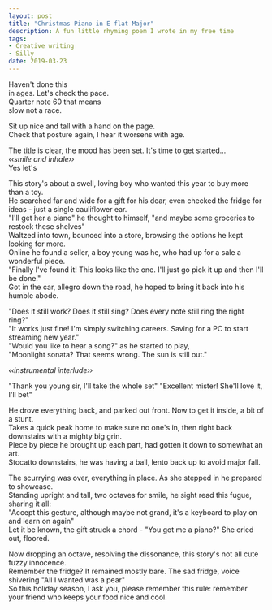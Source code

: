 ```yaml
---
layout: post
title: "Christmas Piano in E flat Major"
description: A fun little rhyming poem I wrote in my free time
tags:
- Creative writing
- Silly
date: 2019-03-23
---
```


Haven't done this  
in ages. Let's check the pace.  
Quarter note 60 that means  
slow not a race.

Sit up nice and tall with a hand on the page.  
Check that posture again, I hear it worsens with age.

The title is clear, the mood has been set. It's time to get started...  
*&lsaquo;&lsaquo;smile and inhale&rsaquo;&rsaquo;*  
Yes let's

This story's about a swell, loving boy who wanted this year to buy more than a toy.  
He searched far and wide for a gift for his dear, even checked the fridge for ideas - just a single cauliflower ear.  
"I'll get her a piano" he thought to himself, "and maybe some groceries to restock these shelves"  
Waltzed into town, bounced into a store, browsing the options he kept looking for more.  
Online he found a seller, a boy young was he, who had up for a sale a wonderful piece.  
"Finally I've found it! This looks like the one. I'll just go pick it up and then I'll be done."  
Got in the car, allegro down the road, he hoped to bring it back into his humble abode.

"Does it still work? Does it still sing? Does every note still ring the right ring?"  
"It works just fine! I'm simply switching careers. Saving for a PC to start streaming new year."  
"Would you like to hear a song?" as he started to play,  
"Moonlight sonata? That seems wrong. The sun is still out."

*&lsaquo;&lsaquo;instrumental interlude&rsaquo;&rsaquo;*  

"Thank you young sir, I'll take the whole set"
"Excellent mister! She'll love it, I'll bet"

He drove everything back, and parked out front. Now to get it inside, a bit of a stunt.  
Takes a quick peak home to make sure no one's in, then right back downstairs with a mighty big grin.  
Piece by piece he brought up each part, had gotten it down to somewhat an art.  
Stocatto downstairs, he was having a ball, lento back up to avoid major fall.

The scurrying was over, everything in place. As she stepped in he prepared to showcase.  
Standing upright and tall, two octaves for smile, he sight read this fugue, sharing it all:  
"Accept this gesture, although maybe not grand, it's a keyboard to play on and learn on again"  
Let it be known, the gift struck a chord - "You got me a piano?" She cried out, floored.

Now dropping an octave, resolving the dissonance, this story's not all cute fuzzy innocence.  
Remember the fridge? It remained mostly bare. The sad fridge, voice shivering "All I wanted was a pear"  
So this holiday season, I ask you, please remember this rule: remember your friend who keeps your food nice and cool.
